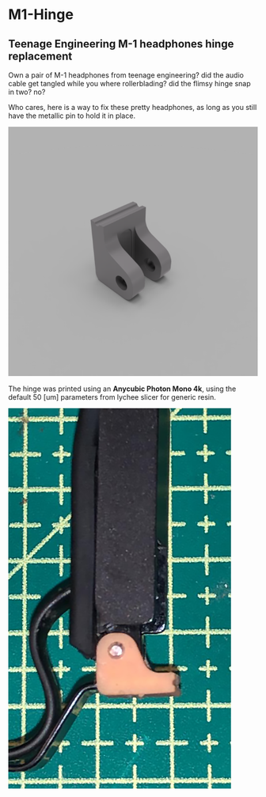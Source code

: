 # M1-Hinge
## Teenage Engineering M-1 headphones hinge replacement

Own a pair of M-1 headphones from teenage engineering? did the audio cable get tangled while you where rollerblading? did the flimsy hinge snap in two? no?

Who cares, here is a way to fix these pretty headphones, as long as you still have the metallic pin to hold it in place.

![M1-Hinge](IMAGES/M1-Hinge.png)

The hinge was printed using an **Anycubic Photon Mono 4k**, using the default 50 [um] parameters from lychee slicer for generic resin. 

![M1-Hinge2](IMAGES/M1-Hinge-2.png)
